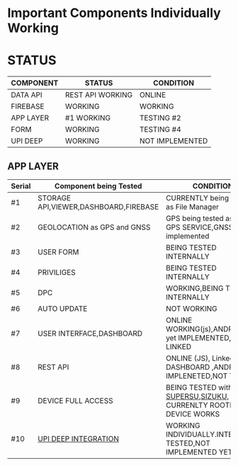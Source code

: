 # Important Components Individually Working


# STATUS


|    COMPONENT     |    STATUS                   |     CONDITION               |
|------------------|-----------------------------|-----------------------------|
|  DATA API        |  REST API WORKING           |           ONLINE            |
|  FIREBASE        |   WORKING                   |            WORKING          |
|   APP LAYER      |   #1 WORKING                |      TESTING #2             |
|   FORM           |   WORKING                   |      TESTING #4             |
| UPI DEEP         | WORKING                     |  NOT IMPLEMENTED            |


## APP LAYER

|    Serial        | Component being Tested               |     CONDITION                                                     |
|------------------|--------------------------------------|-------------------------------------------------------------------|
|  #1              |STORAGE API,VIEWER,DASHBOARD,FIREBASE |   CURRENTLY being tested as File Manager                          |
|  #2              | GEOLOCATION as GPS and GNSS          |  GPS being tested as SMS GPS SERVICE,GNSS to be implemented       |
|  #3              | USER FORM                            |   BEING TESTED INTERNALLY                                         |
|  #4              |  PRIVILIGES                          |   BEING TESTED INTERNALLY                                         |
|  #5              |   DPC                                |   WORKING,BEING TESTED INTERNALLY                                 |
|  #6              |   AUTO UPDATE                        | NOT WORKING                                                       |
|  #7              | USER INTERFACE,DASHBOARD             |  ONLINE WORKING(js),ANDROID not yet IMPLEMENTED,NOT LINKED        |
|  #8              |  REST API                            | ONLINE (JS), Linked with DASHBOARD ,ANDROID IMPLENETED,NOT TESTED |
|  #9              |  DEVICE FULL ACCESS                  | BEING TESTED with [SUPERSU](https://supersuroot.org/),[SIZUKU](https://github.com/RikkaApps/Shizuku), CURRENLTY ROOTED DEVICE WORKS   |
|  #10             |  [UPI DEEP INTEGRATION](https://github.com/Kivtechmain/deep_upi/blob/main/README.md)              | WORKING INDIVIDUALLY.INTERNALLY TESTED,NOT IMPLEMENTED YET        |

